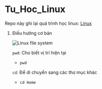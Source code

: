 # Tu_Hoc_Linux

Repo này ghi lại quá trình học linux: [Linux](https://roadmap.sh/linux)

1. Điều hướng cơ bản
   
   ![Linux file system](mdassets/linux-filesystem-hierarchy.png)
   
   ```pwd```: Cho biết vị trí hiện tại
   * ```pwd```

   ```cd```: Để di chuyển sang các thư mục khác
   * ```cd Home```

